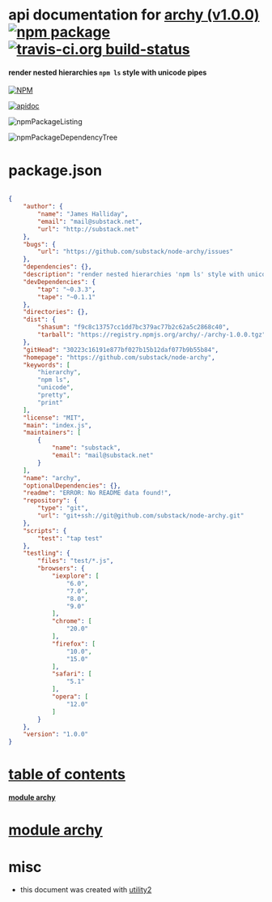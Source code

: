 # api documentation for  [archy (v1.0.0)](https://github.com/substack/node-archy)  [![npm package](https://img.shields.io/npm/v/npmdoc-archy.svg?style=flat-square)](https://www.npmjs.org/package/npmdoc-archy) [![travis-ci.org build-status](https://api.travis-ci.org/npmdoc/node-npmdoc-archy.svg)](https://travis-ci.org/npmdoc/node-npmdoc-archy)
#### render nested hierarchies `npm ls` style with unicode pipes

[![NPM](https://nodei.co/npm/archy.png?downloads=true)](https://www.npmjs.com/package/archy)

[![apidoc](https://npmdoc.github.io/node-npmdoc-archy/build/screenCapture.buildNpmdoc.browser._2Fhome_2Ftravis_2Fbuild_2Fnpmdoc_2Fnode-npmdoc-archy_2Ftmp_2Fbuild_2Fapidoc.html.png)](https://npmdoc.github.io/node-npmdoc-archy/build/apidoc.html)

![npmPackageListing](https://npmdoc.github.io/node-npmdoc-archy/build/screenCapture.npmPackageListing.svg)

![npmPackageDependencyTree](https://npmdoc.github.io/node-npmdoc-archy/build/screenCapture.npmPackageDependencyTree.svg)



# package.json

```json

{
    "author": {
        "name": "James Halliday",
        "email": "mail@substack.net",
        "url": "http://substack.net"
    },
    "bugs": {
        "url": "https://github.com/substack/node-archy/issues"
    },
    "dependencies": {},
    "description": "render nested hierarchies 'npm ls' style with unicode pipes",
    "devDependencies": {
        "tap": "~0.3.3",
        "tape": "~0.1.1"
    },
    "directories": {},
    "dist": {
        "shasum": "f9c8c13757cc1dd7bc379ac77b2c62a5c2868c40",
        "tarball": "https://registry.npmjs.org/archy/-/archy-1.0.0.tgz"
    },
    "gitHead": "30223c16191e877bf027b15b12daf077b9b55b84",
    "homepage": "https://github.com/substack/node-archy",
    "keywords": [
        "hierarchy",
        "npm ls",
        "unicode",
        "pretty",
        "print"
    ],
    "license": "MIT",
    "main": "index.js",
    "maintainers": [
        {
            "name": "substack",
            "email": "mail@substack.net"
        }
    ],
    "name": "archy",
    "optionalDependencies": {},
    "readme": "ERROR: No README data found!",
    "repository": {
        "type": "git",
        "url": "git+ssh://git@github.com/substack/node-archy.git"
    },
    "scripts": {
        "test": "tap test"
    },
    "testling": {
        "files": "test/*.js",
        "browsers": {
            "iexplore": [
                "6.0",
                "7.0",
                "8.0",
                "9.0"
            ],
            "chrome": [
                "20.0"
            ],
            "firefox": [
                "10.0",
                "15.0"
            ],
            "safari": [
                "5.1"
            ],
            "opera": [
                "12.0"
            ]
        }
    },
    "version": "1.0.0"
}
```



# <a name="apidoc.tableOfContents"></a>[table of contents](#apidoc.tableOfContents)

#### [module archy](#apidoc.module.archy)



# <a name="apidoc.module.archy"></a>[module archy](#apidoc.module.archy)



# misc
- this document was created with [utility2](https://github.com/kaizhu256/node-utility2)
